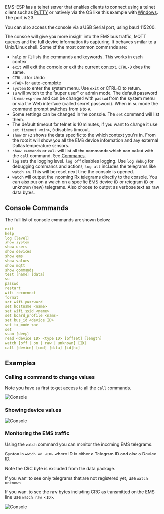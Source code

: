 EMS-ESP has a telnet server that enables clients to connect using a telnet client such as [PuTTY](https://www.chiark.greenend.org.uk/~sgtatham/putty/latest.html) or natively via the OS like this example with [Windows](https://www.technipages.com/windows-10-enable-telnet). The port is 23.

You can also access the console via a USB Serial port, using baud 115200.

The console will give you more insight into the EMS bus traffic, MQTT queues and the full device information its capturing. It behaves similar to a Unix/Linux shell. Some of the most common commands are:

- `help` or `F1` lists the commands and keywords. This works in each context.
- `exit` will exit the console or exit the current context. `CTRL-D` does the same.
- `CTRL-U` for Undo
- `<TAB>` for auto-complete
- `system` to enter the system menu. Use `exit` or CTRL-D to return.
- `su` will switch to the "super user" or admin mode. The default password is `ems-esp-neo` and can be changed with `passwd` from the system menu or via the Web interface (called secret password). When in su mode the command prompt switches from `$` to `#`.
- Some settings can be changed in the console. The `set` command will list them.
- The default timeout for telnet is 10 minutes, if you want to change it use `set timeout <min>`, `0` disables timeout.
- `show` or `F2` shows the data specific to the which context you're in. From the root it will show you all the EMS device information and any external Dallas temperature sensors.
- `show commands` or `call` will list all the commands which can called with the `call` command. See [Commands](Commands).
- `log` sets the logging level. `log off` disables logging. Use `log debug` for debugging commands and actions, `log all` includes the telegrams like `watch on`. This will be reset next time the console is opened.
- `watch` will output the incoming Rx telegrams directly to the console. You can also put on a watch on a specific EMS device ID or telegram ID or unknown (new) telegrams. Also choose to output as verbose text as raw data bytes.

## Console Commands

The full list of console commands are shown below:

```yaml
exit
help
log [level]
show system
show users
show devices
show ems
show values
show mqtt
show commands
test [name] [data]
su
passwd
restart
wifi reconnect
format
set wifi password
set hostname <name>
set wifi ssid <name>
set board_profile <name>
set bus_id <device ID>
set tx_mode <n>
set
scan [deep]
read <device ID> <type ID> [offset] [length]
watch [off | on | raw | unknown] [ID]
call [device] [cmd] [data] [id|hc]
```

## Examples

### Calling a command to change values

Note you have `su` first to get access to all the `call` commands.

![Console](_media/screenshot/console1.png)

### Showing device values

![Console](_media/screenshot/console0.png)

### Monitoring the EMS traffic

Using the `watch` command you can monitor the incoming EMS telegrams.

Syntax is `watch on <ID>` where ID is either a Telegram ID and also a Device ID.

Note the CRC byte is excluded from the data package.

If you want to see only telegrams that are not registered yet, use `watch unknown`

If you want to see the raw bytes including CRC as transmitted on the EMS line use `watch raw <ID>`.

![Console](_media/screenshot/console3.png)

